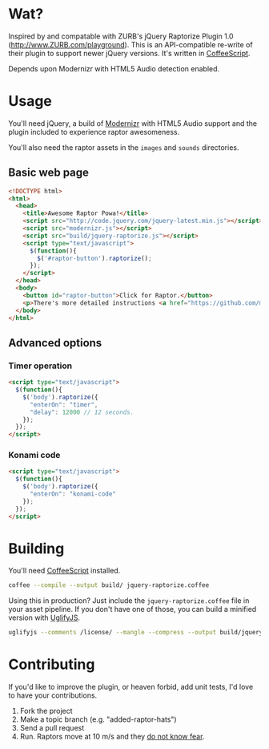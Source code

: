 # Wat?

Inspired by and compatable with ZURB's jQuery Raptorize Plugin 1.0 (http://www.ZURB.com/playground).  This is an API-compatible re-write of their plugin to support newer jQuery versions.  It's written in [CoffeeScript](http://coffeescript.org/).

Depends upon Modernizr with HTML5 Audio detection enabled.

# Usage

You'll need jQuery, a build of [Modernizr](http://modernizr.com/) with HTML5 Audio support and the plugin included to experience raptor awesomeness.

You'll also need the raptor assets in the `images` and `sounds` directories.

## Basic web page
```html
<!DOCTYPE html>
<html>
  <head>
    <title>Awesome Raptor Powa!</title>
    <script src="http://code.jquery.com/jquery-latest.min.js"></script>
    <script src="modernizr.js"></script>
    <script src="build/jquery-raptorize.js"></script>
    <script type="text/javascript">
      $(function(){
        $('#raptor-button').raptorize();
      });
    </script>
  </head>
  <body>
    <button id="raptor-button">Click for Raptor.</button>
    <p>There's more detailed instructions <a href="https://github.com/mcoms/jquery-raptorize-coffee">over on Github</a>.</p>
  </body>
</html>
```

## Advanced options
### Timer operation
```html
<script type="text/javascript">
  $(function(){
    $('body').raptorize({
      "enterOn": "timer",
      "delay": 12000 // 12 seconds.
    });
  });
</script>
```

### Konami code
```html
<script type="text/javascript">
  $(function(){
    $('body').raptorize({
      "enterOn": "konami-code"
    });
  });
</script>
```

# Building

You'll need [CoffeeScript](http://coffeescript.org/) installed.

```zsh
coffee --compile --output build/ jquery-raptorize.coffee
```

Using this in production? Just include the `jquery-raptorize.coffee` file in your asset pipeline. If you don't have one of those, you can build a minified version with [UglifyJS](https://github.com/mishoo/UglifyJS2).

```zsh
uglifyjs --comments /license/ --mangle --compress --output build/jquery-raptorize.min.js build/jquery-raptorize.js
```

# Contributing

If you'd like to improve the plugin, or heaven forbid, add unit tests, I'd love to have your contributions.

1. Fork the project
2. Make a topic branch (e.g. "added-raptor-hats")
3. Send a pull request
4. Run. Raptors move at 10 m/s and they [do not know fear](http://xkcd.com/135/).
